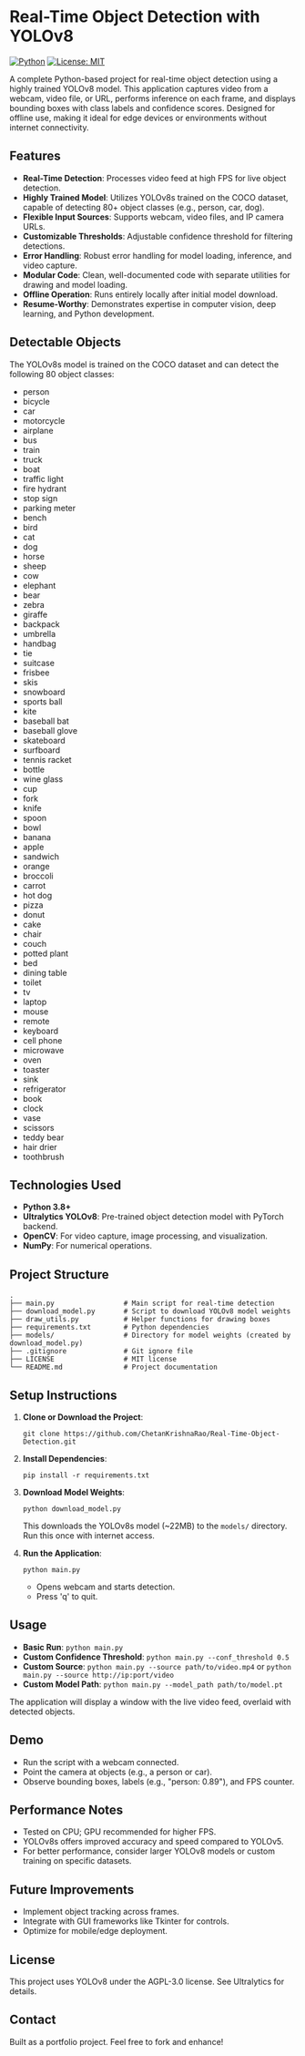 # Real-Time Object Detection with YOLOv8

[![Python](https://img.shields.io/badge/Python-3.8+-blue.svg)](https://www.python.org/)
[![License: MIT](https://img.shields.io/badge/License-MIT-yellow.svg)](https://opensource.org/licenses/MIT)

A complete Python-based project for real-time object detection using a highly trained YOLOv8 model. This application captures video from a webcam, video file, or URL, performs inference on each frame, and displays bounding boxes with class labels and confidence scores. Designed for offline use, making it ideal for edge devices or environments without internet connectivity.

## Features

- **Real-Time Detection**: Processes video feed at high FPS for live object detection.
- **Highly Trained Model**: Utilizes YOLOv8s trained on the COCO dataset, capable of detecting 80+ object classes (e.g., person, car, dog).
- **Flexible Input Sources**: Supports webcam, video files, and IP camera URLs.
- **Customizable Thresholds**: Adjustable confidence threshold for filtering detections.
- **Error Handling**: Robust error handling for model loading, inference, and video capture.
- **Modular Code**: Clean, well-documented code with separate utilities for drawing and model loading.
- **Offline Operation**: Runs entirely locally after initial model download.
- **Resume-Worthy**: Demonstrates expertise in computer vision, deep learning, and Python development.

## Detectable Objects

The YOLOv8s model is trained on the COCO dataset and can detect the following 80 object classes:

- person
- bicycle
- car
- motorcycle
- airplane
- bus
- train
- truck
- boat
- traffic light
- fire hydrant
- stop sign
- parking meter
- bench
- bird
- cat
- dog
- horse
- sheep
- cow
- elephant
- bear
- zebra
- giraffe
- backpack
- umbrella
- handbag
- tie
- suitcase
- frisbee
- skis
- snowboard
- sports ball
- kite
- baseball bat
- baseball glove
- skateboard
- surfboard
- tennis racket
- bottle
- wine glass
- cup
- fork
- knife
- spoon
- bowl
- banana
- apple
- sandwich
- orange
- broccoli
- carrot
- hot dog
- pizza
- donut
- cake
- chair
- couch
- potted plant
- bed
- dining table
- toilet
- tv
- laptop
- mouse
- remote
- keyboard
- cell phone
- microwave
- oven
- toaster
- sink
- refrigerator
- book
- clock
- vase
- scissors
- teddy bear
- hair drier
- toothbrush

## Technologies Used

- **Python 3.8+**
- **Ultralytics YOLOv8**: Pre-trained object detection model with PyTorch backend.
- **OpenCV**: For video capture, image processing, and visualization.
- **NumPy**: For numerical operations.

## Project Structure

```
.
├── main.py                 # Main script for real-time detection
├── download_model.py       # Script to download YOLOv8 model weights
├── draw_utils.py           # Helper functions for drawing boxes
├── requirements.txt        # Python dependencies
├── models/                 # Directory for model weights (created by download_model.py)
├── .gitignore              # Git ignore file
├── LICENSE                 # MIT license
└── README.md               # Project documentation
```

## Setup Instructions

1. **Clone or Download the Project**:
   
   ```
   git clone https://github.com/ChetanKrishnaRao/Real-Time-Object-Detection.git
   ```
   
3. **Install Dependencies**:

   ```
   pip install -r requirements.txt
   ```

4. **Download Model Weights**:

   ```
   python download_model.py
   ```

   This downloads the YOLOv8s model (~22MB) to the `models/` directory. Run this once with internet access.

5. **Run the Application**:
   ```
   python main.py
   ```
   - Opens webcam and starts detection.
   - Press 'q' to quit.

## Usage

- **Basic Run**: `python main.py`
- **Custom Confidence Threshold**: `python main.py --conf_threshold 0.5`
- **Custom Source**: `python main.py --source path/to/video.mp4` or `python main.py --source http://ip:port/video`
- **Custom Model Path**: `python main.py --model_path path/to/model.pt`

The application will display a window with the live video feed, overlaid with detected objects.

## Demo

- Run the script with a webcam connected.
- Point the camera at objects (e.g., a person or car).
- Observe bounding boxes, labels (e.g., "person: 0.89"), and FPS counter.

## Performance Notes

- Tested on CPU; GPU recommended for higher FPS.
- YOLOv8s offers improved accuracy and speed compared to YOLOv5.
- For better performance, consider larger YOLOv8 models or custom training on specific datasets.

## Future Improvements

- Implement object tracking across frames.
- Integrate with GUI frameworks like Tkinter for controls.
- Optimize for mobile/edge deployment.

## License

This project uses YOLOv8 under the AGPL-3.0 license. See Ultralytics for details.

## Contact

Built as a portfolio project. Feel free to fork and enhance!
